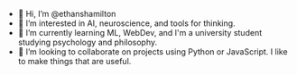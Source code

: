 - 👋 Hi, I’m @ethanshamilton
- 👀 I’m interested in AI, neuroscience, and tools for thinking. 
- 🌱 I’m currently learning ML, WebDev, and I'm a university student studying psychology and philosophy.
- 💞️ I’m looking to collaborate on projects using Python or JavaScript. I like to make things that are useful. 

<!---
ethanshamilton/ethanshamilton is a ✨ special ✨ repository because its `README.md` (this file) appears on your GitHub profile.
You can click the Preview link to take a look at your changes.
--->
